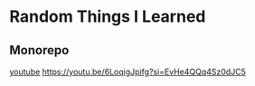 # Random Things I Learned

## Monorepo
[youtube](https://youtu.be/6LoqigJpifg?si=Iq4xm_EnW7d8-Akf)
https://youtu.be/6LoqigJpifg?si=EvHe4QQq4Sz0dJC5
